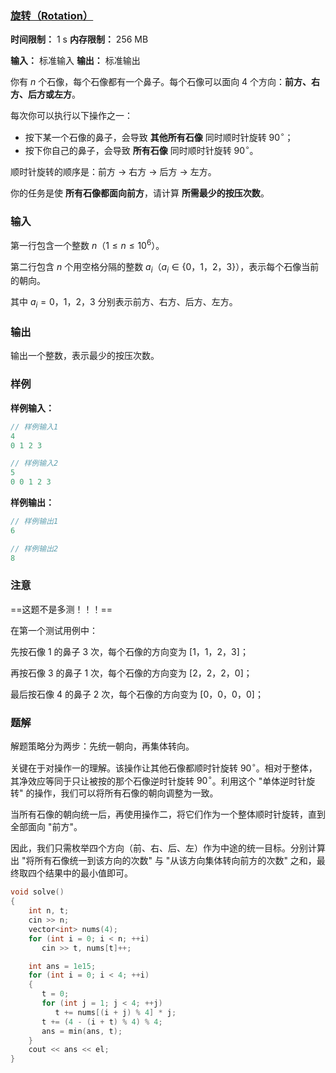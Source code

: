 ### [旋转（Rotation）](https://codeforces.com/gym/105911/problem/K)

**时间限制：** 1 s
**内存限制：** 256 MB

**输入：** 标准输入
**输出：** 标准输出



你有 $n$ 个石像，每个石像都有一个鼻子。每个石像可以面向 $4$ 个方向：**前方、右方、后方或左方**。

每次你可以执行以下操作之一：

- 按下某一个石像的鼻子，会导致 **其他所有石像** 同时顺时针旋转 $90^\circ$；  
- 按下你自己的鼻子，会导致 **所有石像** 同时顺时针旋转 $90^\circ$。

顺时针旋转的顺序是：前方 $\rightarrow$ 右方 $\rightarrow$ 后方 $\rightarrow$ 左方。

你的任务是使 **所有石像都面向前方**，请计算 **所需最少的按压次数**。







### 输入

第一行包含一个整数 $n$（$1 \leq n \leq 10^6$）。

第二行包含 $n$ 个用空格分隔的整数 $a_i$（$a_i \in \{0$，$1$，$2$，$3\}$），表示每个石像当前的朝向。  

其中 $a_i = 0$，$1$，$2$，$3$ 分别表示前方、右方、后方、左方。





### 输出

输出一个整数，表示最少的按压次数。





### 样例

**样例输入：**

```cpp
// 样例输入1
4
0 1 2 3

// 样例输入2
5
0 0 1 2 3
```



**样例输出：**

```cpp
// 样例输出1
6

// 样例输出2
8
```





### 注意

==这题不是多测！！！==

在第一个测试用例中：

先按石像 $1$ 的鼻子 $3$ 次，每个石像的方向变为 $[1$，$1$，$2$，$3]$；

再按石像 $3$ 的鼻子 $1$ 次，每个石像的方向变为 $[2$，$2$，$2$，$0]$；

最后按石像 $4$ 的鼻子 $2$ 次，每个石像的方向变为 $[0$，$0$，$0$，$0]$；





### 题解

解题策略分为两步：先统一朝向，再集体转向。

关键在于对操作一的理解。该操作让其他石像都顺时针旋转 $90^\circ$。相对于整体，其净效应等同于只让被按的那个石像逆时针旋转 $90^\circ$。利用这个 "单体逆时针旋转" 的操作，我们可以将所有石像的朝向调整为一致。

当所有石像的朝向统一后，再使用操作二，将它们作为一个整体顺时针旋转，直到全部面向 "前方"。

因此，我们只需枚举四个方向（前、右、后、左）作为中途的统一目标。分别计算出 "将所有石像统一到该方向的次数" 与 "从该方向集体转向前方的次数" 之和，最终取四个结果中的最小值即可。



```cpp
void solve()
{
    int n, t;
    cin >> n;
    vector<int> nums(4);
    for (int i = 0; i < n; ++i)
       cin >> t, nums[t]++;

    int ans = 1e15;
    for (int i = 0; i < 4; ++i)
    {
       t = 0;
       for (int j = 1; j < 4; ++j)
          t += nums[(i + j) % 4] * j;
       t += (4 - (i + t) % 4) % 4;
       ans = min(ans, t);
    }
    cout << ans << el;
}
```